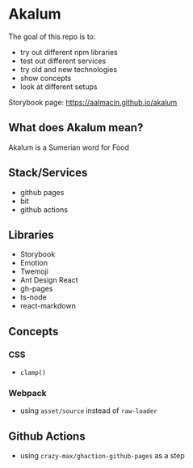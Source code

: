 # Akalum

The goal of this repo is to:

- try out different npm libraries
- test out different services
- try old and new technologies
- show concepts
- look at different setups

Storybook page: https://aalmacin.github.io/akalum

## What does Akalum mean?

Akalum is a Sumerian word for Food

## Stack/Services

- github pages
- bit
- github actions

## Libraries

- Storybook
- Emotion
- Twemoji
- Ant Design React
- gh-pages
- ts-node
- react-markdown

## Concepts

### CSS

- `clamp()`

### Webpack

- using `asset/source` instead of `raw-loader`

## Github Actions

- using `crazy-max/ghaction-github-pages` as a step
